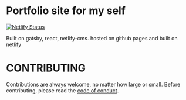 # Portfolio site for my self
[![Netlify Status](https://api.netlify.com/api/v1/badges/f0c7468a-b663-4142-9bc7-b329a5271ac8/deploy-status)](https://app.netlify.com/sites/jolly-wescoff-1d99f1/deploys)

Built on gatsby, react, netlify-cms. hosted on github pages and built on netlify


# CONTRIBUTING

Contributions are always welcome, no matter how large or small. Before contributing,
please read the [code of conduct](CODE_OF_CONDUCT.md).
